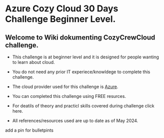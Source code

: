 # Azure Cozy Cloud 30 Days Challenge Beginner Level. 

## Welcome to Wiki dokumenting CozyCrewCloud challenge. 

- This challenge is at beginner level and it is designed for people wanting to learn about cloud.

- You do not need any prior IT experiece/knowldege to complete this challenge. 

- The cloud provider used for this challenge is [Azure](https://azure.microsoft.com/en-gb/).  

- You can completed this challenge using FREE resurces. 

- For deatils of theory and practicl skills covered during challenge click here. 

- All references/resources used are up to date as of May 2024. 

add a pin for bulletpints 








